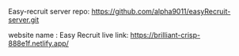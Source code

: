 Easy-recruit server repo: https://github.com/alpha9011/easyRecruit-server.git

website name : Easy Recruit
live link: https://brilliant-crisp-888e1f.netlify.app/
